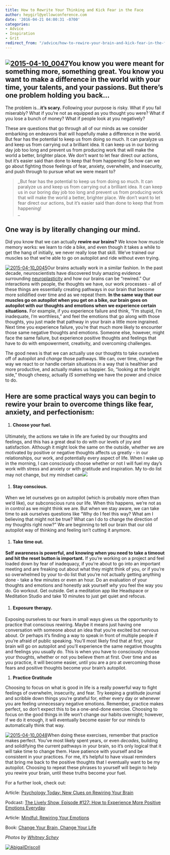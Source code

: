 ```yaml
---
title: How to Rewrite Your Thinking and Kick Fear in the Face
author: heygirl@yellowconference.com
date: '2016-04-21 04:00:31 -0700'
categories:
- Advice
- Inspiration
- Grit
redirect_from: "/advice/how-to-rewire-your-brain-and-kick-fear-in-the-face/"
---
```


## [![2015-04-10_0047](http://yellowconference.com/wp-content/uploads/2016/04/2015-04-10_0047.jpg)](http://yellowconference.com/wp-content/uploads/2016/04/2015-04-10_0047.jpg)You know you were meant for something more, something great. You know you want to make a difference in the world with your time, your talents, and your passions. But there’s one problem holding you back…

The problem is…**it’s scary.** Following your purpose is risky. What if you fail miserably? What if you’re not as equipped as you thought you were? What if you lose a bunch of money? What if people look at you negatively?

These are questions that go through all of our minds as we consider embarking on endeavors that will hopefully make a difference in the world. But fear has the potential to keep us from doing so much. It can paralyze us and keep us from carrying out a brilliant idea. It can keep us in our boring day job too long and prevent us from producing work that will make the world a better, brighter place. We don’t want to let fear direct our actions, but it’s easier said than done to keep that from happening! So how can we go about fighting those feelings of fear, anxiety, overwhelm, and insecurity, and push through to pursue what we were meant to?

> _But fear has the potential to keep us from doing so much. It can paralyze us and keep us from carrying out a brilliant idea. It can keep us in our boring day job too long and prevent us from producing work that will make the world a better, brighter place. We don’t want to let fear direct our actions, but it’s easier said than done to keep that from happening!  
> _

## One way is by literally changing our mind.

Did you know that we can actually **rewire our brains?** We know how muscle memory works: we learn to ride a bike, and even though it takes a while to get the hang of initially, we never really lose that skill. We’ve trained our muscles so that we’re able to go on autopilot and ride without even trying.

[![2015-04-10_0045](http://yellowconference.com/wp-content/uploads/2016/04/2015-04-10_0045.jpg)](http://yellowconference.com/wp-content/uploads/2016/04/2015-04-10_0045.jpg)Our brains actually work in a similar fashion. In the past decade, neuroscientists have discovered truly amazing evidence surrounding [neuroplasticity](http://www.britannica.com/science/neuroplasticity) and how our brains can be “rewired.” Our interactions with people, the thoughts we have, our work processes - all of these things are essentially creating pathways in our brain that become more solidified over time and as we repeat them. **In the same way that our muscles go on autopilot when you get on a bike, our brain goes on autopilot with our thoughts and emotions when we experience certain situations.** For example, if you experience failure and think, “I’m stupid, I’m inadequate, I’m worthless,” and feel the emotions that go along with those thoughts, you just made that pathway in your brain a little more ingrained. Next time you experience failure, you’re that much more likely to encounter those same negative thoughts and emotions. Someone else, however, might face the same failure, but experience positive thoughts and feelings that have to do with empowerment, creativity, and overcoming challenges.

The good news is that we can actually use our thoughts to take ourselves off of autopilot and _change_ those pathways. We can, over time, change the way we react to or handle certain situations in a way that is healthier and more productive, and actually makes us happier. So, “looking at the bright side,” though cheesy, actually _IS_ something we have the power and choice to do.

## Here are some practical ways you can begin to rewire your brain to overcome things like fear, anxiety, and perfectionism:

1.  #### **Choose your fuel.**

Ultimately, the actions we take in life are fueled by our thoughts and feelings, and this has a great deal to do with our levels of joy and satisfaction. Although it might look the same on the outside, whether we are motivated by positive or negative thoughts affects us greatly - in our relationships, our work, and potentially every aspect of life. When I wake up in the morning, I can consciously choose whether or not I will fuel my day’s work with stress and anxiety or with gratitude and inspiration. My to-do list may not change, but my mindset can![  
](http://yellowconference.com/wp-content/uploads/2016/04/2015-04-10_0048.jpg)

1.  #### **Stay conscious.**

When we let ourselves go on autopilot (which is probably more often than we’d like), our subconscious runs our life. When this happens, we’re not as in control as we might think we are. But when we stay aware, we can take time to ask ourselves questions like “Why do I feel this way? What am I believing that might not be true? What can I do to change the direction of my thoughts right now?” We are beginning to tell our brain that our old autopilot way of thinking and feeling isn’t cutting it anymore.

1.  #### **Take time out.**

**Self awareness is powerful, and knowing when you need to take a timeout and hit the reset button is important.** If you’re working on a project and feel loaded down by fear of inadequacy, if you’re about to go into an important meeting and are freaking out about what they might think of you, or if you’re so overwhelmed by your to-do list that you’re not actually getting anything done - take a few minutes or even an hour. Do an evaluation of your thoughts and emotions and honestly ask yourself _why_ you feel the way you do. Go workout. Get outside. Get a meditation app like Headspace or Meditation Studio and take 10 minutes to just get quiet and refocus.

1.  #### **Exposure therapy.**

Exposing ourselves to our fears in small ways gives us the opportunity to practice that conscious rewiring. Maybe it means just having one conversation with someone about an idea that you’re excited but nervous about. Or perhaps it’s finding a way to speak in front of multiple people if you’re afraid of public speaking. You’ll most likely find that at first, your brain will go on autopilot and you’ll experience the same negative thoughts and feelings you usually do. This is when you have to consciously choose your thoughts, whether or not you believe them at first. Over time and as you practice, it will become easier, until you are a pro at overcoming those fears and positive thoughts become your brain’s autopilot.

1.  **Practice Gratitude**

Choosing to focus on what is good in life is a really powerful way to fight feelings of overwhelm, insecurity, and fear. Try keeping a gratitude journal and scribble down things you’re grateful for, either every day or whenever you are feeling unnecessary negative emotions. Remember, practice makes perfect, so don’t expect this to be a one-and-done exercise. Choosing to focus on the good things in life won’t change our habits overnight; however, if we do it enough, it will eventually become easier for our minds to automatically think that way.

[![2015-04-10_0048](http://yellowconference.com/wp-content/uploads/2016/04/2015-04-10_0048.jpg)](http://yellowconference.com/wp-content/uploads/2016/04/2015-04-10_0048.jpg)When doing these exercises, remember that practice makes perfect. You’ve most likely spent years, or even _decades_, building and solidifying the current pathways in your brain, so it’s only logical that it will take time to change them. Have patience with yourself and be consistent in your practices. For me, it’s helpful to have visual reminders that bring me back to the positive thoughts that I eventually want to be my autopilot. Choosing to repeat these phrases to yourself will begin to help you rewire your brain, until these truths become your fuel.

For a further look, check out:

Article: [Psychology Today: New Clues on Rewiring Your Brain](https://www.psychologytoday.com/blog/the-athletes-way/201203/new-clues-rewiring-your-brain)

Podcast: [The Lively Show, Episode #127: How to Experience More Positive Emotions Everyday](http://jesslively.com/brookecastillo2/)

Article: [Mindful: Rewiring Your Emotions](http://www.mindful.org/rewiring-your-emotions/)

Book: [Change Your Brain, Change Your Life](http://www.amazon.com/gp/product/B01208WMYQ/ref=dp-kindle-redirect?ie=UTF8&btkr=1)

_Photos by [Whitney Schey](http://whitneydarling.com/)_

[![AbigailDriscoll](http://yellowconference.com/wp-content/uploads/2016/04/AbigailDriscoll.jpg)](http://abigailrdriscoll.com/)
